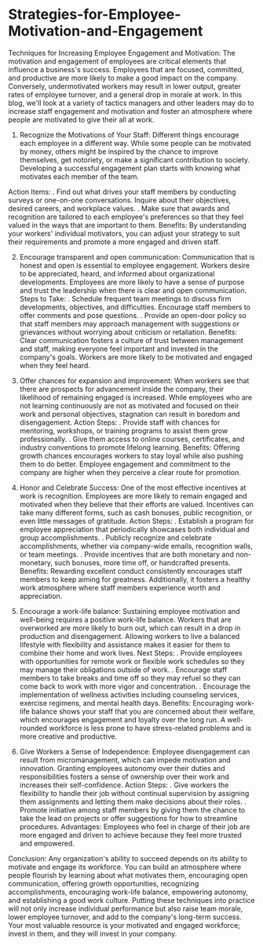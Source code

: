 # Strategies-for-Employee-Motivation-and-Engagement
Techniques for Increasing Employee Engagement and Motivation:
The motivation and engagement of employees are critical elements that influence a business's success. Employees that are focused, committed, and productive are more likely to make a good impact on the company. Conversely, undermotivated workers may result in lower output, greater rates of employee turnover, and a general drop in morale at work. In this blog, we'll look at a variety of tactics managers and other leaders may do to increase staff engagement and motivation and foster an atmosphere where people are motivated to give their all at work.

1. Recognize the Motivations of Your Staff:
Different things encourage each employee in a different way. While some people can be motivated by money, others might be inspired by the chance to improve themselves, get notoriety, or make a significant contribution to society. Developing a successful engagement plan starts with knowing what motivates each member of the team.

Action Items:
. Find out what drives your staff members by conducting surveys or one-on-one conversations. Inquire about their objectives, desired careers, and workplace values.
. Make sure that awards and recognition are tailored to each employee's preferences so that they feel valued in the ways that are important to them.
Benefits:
 By understanding your workers' individual motivators, you can adjust your strategy to suit their requirements and promote a more engaged and driven staff.

2. Encourage transparent and open communication:
Communication that is honest and open is essential to employee engagement. Workers desire to be appreciated, heard, and informed about organizational developments. Employees are more likely to have a sense of purpose and trust the leadership when there is clear and open communication.
Steps to Take: 
. Schedule frequent team meetings to discuss firm developments, objectives, and difficulties. Encourage staff members to offer comments and pose questions.
. Provide an open-door policy so that staff members may approach management with suggestions or grievances without worrying about criticism or retaliation.
Benefits: 
Clear communication fosters a culture of trust between management and staff, making everyone feel important and invested in the company's goals. Workers are more likely to be motivated and engaged when they feel heard.

3. Offer chances for expansion and improvement:
When workers see that there are prospects for advancement inside the company, their likelihood of remaining engaged is increased. While employees who are not learning continuously are not as motivated and focused on their work and personal objectives, stagnation can result in boredom and disengagement.
Action Steps: 
. Provide staff with chances for mentoring, workshops, or training programs to assist them grow professionally.
. Give them access to online courses, certificates, and industry conventions to promote lifelong learning.
Benefits: 
Offering growth chances encourages workers to stay loyal while also pushing them to do better. Employee engagement and commitment to the company are higher when they perceive a clear route for promotion.

4. Honor and Celebrate Success:
One of the most effective incentives at work is recognition. Employees are more likely to remain engaged and motivated when they believe that their efforts are valued. Incentives can take many different forms, such as cash bonuses, public recognition, or even little messages of gratitude.
Action Steps:
. Establish a program for employee appreciation that periodically showcases both individual and group accomplishments.
. Publicly recognize and celebrate accomplishments, whether via company-wide emails, recognition walls, or team meetings.
. Provide incentives that are both monetary and non-monetary, such bonuses, more time off, or handcrafted presents.
Benefits: 
Rewarding excellent conduct consistently encourages staff members to keep aiming for greatness. Additionally, it fosters a healthy work atmosphere where staff members experience worth and appreciation.

5. Encourage a work-life balance:
Sustaining employee motivation and well-being requires a positive work-life balance. Workers that are overworked are more likely to burn out, which can result in a drop in production and disengagement. Allowing workers to live a balanced lifestyle with flexibility and assistance makes it easier for them to combine their home and work lives.
Next Steps:
. Provide employees with opportunities for remote work or flexible work schedules so they may manage their obligations outside of work.
. Encourage staff members to take breaks and time off so they may refuel so they can come back to work with more vigor and concentration.
. Encourage the implementation of wellness activities including counseling services, exercise regimens, and mental health days.
Benefits:
 Encouraging work-life balance shows your staff that you are concerned about their welfare, which encourages engagement and loyalty over the long run. A well-rounded workforce is less prone to have stress-related problems and is more creative and productive.

6. Give Workers a Sense of Independence:
Employee disengagement can result from micromanagement, which can impede motivation and innovation. Granting employees autonomy over their duties and responsibilities fosters a sense of ownership over their work and increases their self-confidence.
Action Steps: 
. Give workers the flexibility to handle their job without continual supervision by assigning them assignments and letting them make decisions about their roles.
. Promote initiative among staff members by giving them the chance to take the lead on projects or offer suggestions for how to streamline procedures.
Advantages:
 Employees who feel in charge of their job are more engaged and driven to achieve because they feel more trusted and empowered.

Conclusion:
Any organization's ability to succeed depends on its ability to motivate and engage its workforce. You can build an atmosphere where people flourish by learning about what motivates them, encouraging open communication, offering growth opportunities, recognizing accomplishments, encouraging work-life balance, empowering autonomy, and establishing a good work culture. Putting these techniques into practice will not only increase individual performance but also raise team morale, lower employee turnover, and add to the company's long-term success. Your most valuable resource is your motivated and engaged workforce; invest in them, and they will invest in your company.
